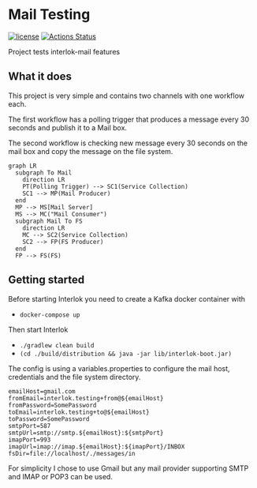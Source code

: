 # Mail Testing

[![license](https://img.shields.io/github/license/interlok-testing/testing_mail.svg)](https://github.com/interlok-testing/testing_mail/blob/develop/LICENSE)
[![Actions Status](https://github.com/interlok-testing/testing_mail/actions/workflows/gradle-build.yml/badge.svg)](https://github.com/interlok-testing/testing_mail/actions/workflows/gradle-build.yml)

Project tests interlok-mail features

## What it does

This project is very simple and contains two channels with one workflow each.

The first workflow has a polling trigger that produces a message every 30 seconds and publish it to a Mail box.

The second workflow is checking new message every 30 seconds on the mail box and copy the message on the file system.

```mermaid
graph LR
  subgraph To Mail
    direction LR
    PT(Polling Trigger) --> SC1(Service Collection)
    SC1 --> MP(Mail Producer)
  end
  MP --> MS[Mail Server]
  MS --> MC("Mail Consumer")
  subgraph Mail To FS
    direction LR
    MC --> SC2(Service Collection)
    SC2 --> FP(FS Producer)
  end
  FP --> FS(FS)
```

## Getting started

Before starting Interlok you need to create a Kafka docker container with

* `docker-compose up`

Then start Interlok

* `./gradlew clean build`
* `(cd ./build/distribution && java -jar lib/interlok-boot.jar)`

The config is using a variables.properties to configure the mail host, credentials and the file system directory.

```
emailHost=gmail.com
fromEmail=interlok.testing+from@${emailHost}
fromPassword=SomePassword
toEmail=interlok.testing+to@${emailHost}
toPassword=SomePassword
smtpPort=587
smtpUrl=smtp://smtp.${emailHost}:${smtpPort}
imapPort=993
imapUrl=imap://imap.${emailHost}:${imapPort}/INBOX
fsDir=file://localhost/./messages/in
```

For simplicity I chose to use Gmail but any mail provider supporting SMTP and IMAP or POP3 can be used.
